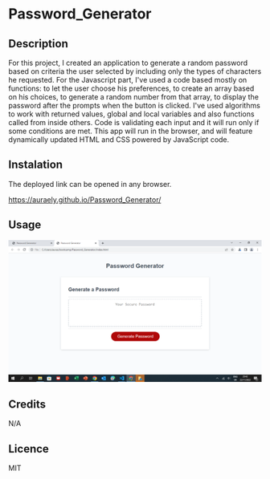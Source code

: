 # Password_Generator

## Description

For this project, I created an application to generate a random password based on criteria the user selected by including only the types of characters he requested.  For the Javascript part, I've used a code based mostly on functions: to let the user choose his preferences, to create an array based on his choices, to generate a random number from that array, to display the password after the prompts when the button is clicked. I've used algorithms to work with returned values, global and local variables and also functions called from inside others. Code is validating each input and it will run only if some conditions are met.  This app will run in the browser, and will feature dynamically updated HTML and CSS powered by JavaScript code.

## Instalation
The deployed link can be opened in any browser.

https://auraely.github.io/Password_Generator/

## Usage

![Alt text](images/Screenshot.png)

## Credits 

N/A

## Licence

MIT